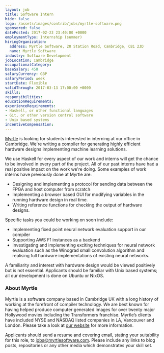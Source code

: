 ```yaml
---
layout: job
title: Software Intern
hide: false
logo: /assets/images/contrib/jobs/myrtle-software.png
sponsored: false
datePosted: 2017-02-23 23:40:00 +0000
employmentType: Internship (summer)
hiringOrganization:
  address: Myrtle Software, 20 Station Road, Cambridge, CB1 2JD
  name: Myrtle Software
industry: Software Development
jobLocation: Cambridge
occupationalCategory:
baseSalary: 450
salaryCurrency: GBP
salaryPeriod: week
startDate: Flexible
validThrough: 2017-03-13 17:00:00 +0000
skills:
responsibilities:
educationRequirements:
experienceRequirements:
- Haskell, or other functional languages
- Git, or other version control software
- Unix based systems
incentiveCompensation:
---
```


[Myrtle](https://myrtlesoftware.com) is looking for students interested in interning at our office in Cambridge. We're writing a compiler for generating highly efficient hardware designs implementing machine learning solutions.

We use Haskell for every aspect of our work and interns will get the chance to be involved in every part of the project. All of our past interns have had a real positive impact on the work we're doing. Some examples of work interns have previously done at Myrtle are:

- Designing and implementing a protocol for sending data between the FPGA and host computer from scratch
- Implementing a browser based GUI for modifying variables in the running hardware design in real time.
- Writing reference functions for checking the output of hardware designs.

Specific tasks you could be working on soon include:

- Implementing fixed point neural network evaluation support in our compiler
- Supporting AWS F1 instances as a backend
- Investigating and implementing exciting techniques for neural network evaluation such as the Winograd small convolution algorithm and realising full hardware implementations of existing neural networks.

A familiarity and interest with hardware design would be viewed positively but is not essential. Applicants should be familiar with Unix based systems; all our development is done on Ubuntu or NixOS.

### About Myrtle

Myrtle is a software company based in Cambridge UK with a long history of working at the forefront of compiler technology. We are best known for having helped produce computer generated images for over twenty major Hollywood movies including the Transformers franchise. Myrtle’s clients have included NYSE and NASDAQ listed companies in LA, Vancouver and London. Please take a look at [our website](https://myrtlesoftware.com) for more information.

Applicants should send a resume and covering email, stating your suitability for this role, to [jobs@myrtlesoftware.com](mailto:jobs@myrtlesoftware.com). Please include any links to blog posts, repositories or any other media which demonstrates your skill set.
